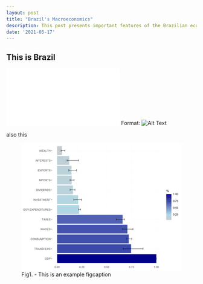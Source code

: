 ```yaml
---
layout: post
title: "Brazil's Macroeconomics"
description: This post presents important features of the Brazilian economy macroeconomic system. I think.
date: '2021-05-17'
---
```


## This is Brazil

![GitHub Logo](/img/flows.pdf)
Format: ![Alt Text](url)




also this 


<figure>
	<img src="/assets/img/flows.png" alt=""> 
	<figcaption>Fig1. - This is an example figcaption</figcaption>
</figure>
